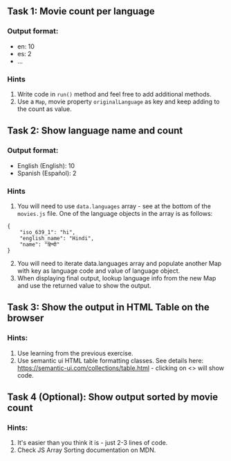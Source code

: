 ## Task 1: Movie count per language
### Output format: 
- en: 10
- es: 2
- ...

### Hints
1. Write code in `run()` method and feel free to add additional methods.
2. Use a `Map`, movie property `originalLanguage` as key and 
keep adding to the count as value.

## Task 2: Show language name and count
### Output format: 
- English (English): 10
- Spanish (Español): 2

### Hints
1. You will need to use `data.languages` array - see at the bottom of 
the `movies.js` file. One of the language objects in the array is as follows:
~~~
{
    "iso_639_1": "hi",
    "english_name": "Hindi",
    "name": "हिन्दी"
}
~~~
2. You will need to iterate data.languages array and populate another
Map with key as language code and value of language object. 
3. When displaying final output, lookup language info from the new Map
and use the returned value to show the output. 

## Task 3: Show the output in HTML Table on the browser
### Hints: 
1. Use learning from the previous exercise.
2. Use semantic ui HTML table formatting classes. See details here: 
https://semantic-ui.com/collections/table.html - clicking on <> will show code. 

## Task 4 (Optional): Show output sorted by movie count
### Hints: 
1. It's easier than you think it is - just 2-3 lines of code. 
2. Check JS Array Sorting documentation on MDN.